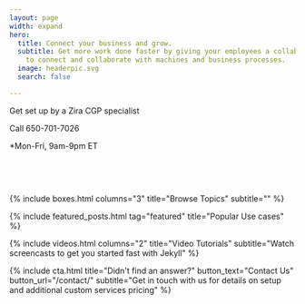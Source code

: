 ```yaml
---
layout: page
width: expand
hero:
  title: Connect your business and grow.
  subtitle: Get more work done faster by giving your employees a collaboration toolset
    to connect and collaborate with machines and business processes.
  image: headerpic.svg
  search: false

---
```

Get set up by a Zira CGP specialist

Call 650-701-7026

*Mon-Fri, 9am-9pm ET 

<a style="color:white" class="uk-button uk-button-primary uk-button-large" href="https://my.zira.us">Start now</a> 

<a style="color:white" class="uk-button uk-button-primary uk-button-large" href="/docs/getting-started/introduction/">Learn more</a>

<!-- Browse Topics --> {% include boxes.html columns="3" title="Browse Topics" subtitle="" %} <!-- New posts --> <!-- {% include new-posts.html columns="3" tag="new" title="New posts" subtitle="" %} -->

<!-- Featured Articles -->
{% include featured_posts.html tag="featured" title="Popular Use cases" %}

{% include videos.html columns="2" title="Video Tutorials" subtitle="Watch screencasts to get you started fast with
Jekyll" %}

<!-- {% include faqs.html multiple="true" title="Frequently asked questions" category="presale" subtitle="Find quicke answers to frequent pre-sale questions asked by customers" %} -->

<!-- {% include team.html authors="evan, john, sara, alex, tom, daniel" title="We are here to help" subtitle="Our team is just an email away ready to answer your questions" %} -->

{% include cta.html title="Didn't find an answer?" button_text="Contact Us" button_url="/contact/" subtitle="Get in
touch with us for details on setup and additional custom services pricing" %}

<!-- Global site tag (gtag.js) - Google Analytics -->
<script async src="https://www.googletagmanager.com/gtag/js?id=UA-23863461-5">
</script>
<script>
window.dataLayer = window.dataLayer || \[\];
function gtag(){dataLayer.push(arguments);}
gtag('js', new Date());

gtag('config', 'UA-23863461-5');
</script>